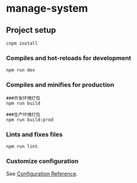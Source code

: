 # manage-system

## Project setup  
```
cnpm install
```

### Compiles and hot-reloads for development
```
npm run dev
```

### Compiles and minifies for production
```
###开发环境打包
npm run build

###生产环境打包
npm run build:prod
```

### Lints and fixes files
```
npm run lint
```

### Customize configuration
See [Configuration Reference](https://cli.vuejs.org/config/).
